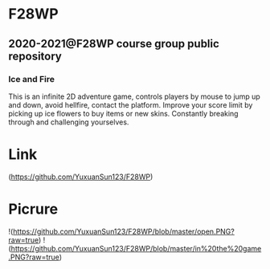 # F28WP
## 2020-2021@F28WP course group public repository
### Ice and Fire
This is an infinite 2D adventure game, controls players by mouse to jump up and down, avoid hellfire, contact the platform.
Improve your score limit by picking up ice flowers to buy items or new skins.
Constantly breaking through and challenging yourselves.

# Link
(https://github.com/YuxuanSun123/F28WP)

# Picrure
!(https://github.com/YuxuanSun123/F28WP/blob/master/open.PNG?raw=true)
!(https://github.com/YuxuanSun123/F28WP/blob/master/in%20the%20game.PNG?raw=true)


